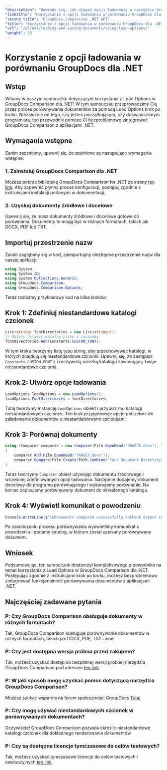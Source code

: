 ```yaml
---
"description": "Dowiedz się, jak używać opcji ładowania w narzędziu GroupDocs Comparison for .NET, aby płynnie porównywać dokumenty z niestandardowymi czcionkami."
"linktitle": "Korzystanie z opcji ładowania w porównaniu GroupDocs dla .NET"
"second_title": "GroupDocs.Comparison .NET API"
"title": "Korzystanie z opcji ładowania w porównaniu GroupDocs dla .NET"
"url": "/pl/net/loading-and-saving-documents/using-load-options/"
"weight": 13
---
```


# Korzystanie z opcji ładowania w porównaniu GroupDocs dla .NET

## Wstęp
Witamy w naszym samouczku dotyczącym korzystania z Load Options w GroupDocs Comparison dla .NET! W tym samouczku przeprowadzimy Cię przez proces porównywania dokumentów za pomocą Load Options krok po kroku. Niezależnie od tego, czy jesteś początkującym, czy doświadczonym programistą, ten przewodnik pomoże Ci bezproblemowo zintegrować GroupDocs Comparison z aplikacjami .NET.
## Wymagania wstępne
Zanim zaczniemy, upewnij się, że spełnione są następujące wymagania wstępne:
### 1. Zainstaluj GroupDocs Comparison dla .NET
Możesz pobrać bibliotekę GroupDocs Comparison for .NET ze strony [ten link](https://releases.groupdocs.com/comparison/net/). Aby zapewnić płynny proces konfiguracji, postępuj zgodnie z instrukcjami instalacji podanymi w dokumentacji.
### 2. Uzyskaj dokumenty źródłowe i docelowe
Upewnij się, że masz dokumenty źródłowe i docelowe gotowe do porównania. Dokumenty te mogą być w różnych formatach, takich jak DOCX, PDF lub TXT.
## Importuj przestrzenie nazw
Zanim zagłębimy się w kod, zaimportujmy niezbędne przestrzenie nazw dla naszej aplikacji:
```csharp
using System;
using System.IO;
using System.Collections.Generic;
using GroupDocs.Comparison;
using GroupDocs.Comparison.Options;
```
Teraz rozłóżmy przykładowy kod na kilka kroków:
## Krok 1: Zdefiniuj niestandardowe katalogi czcionek
```csharp
List<string> fontDirectories = new List<string>();
// Należy ustawić katalog pliku z czcionką
fontDirectories.Add(Constants.CUSTOM_FONT);
```
W tym kroku tworzymy listę typu string, aby przechowywać katalogi, w których znajdują się niestandardowe czcionki. Upewnij się, że zastąpisz `Constants.CUSTOM_FONT` z rzeczywistą ścieżką katalogu zawierającą Twoje niestandardowe czcionki.
## Krok 2: Utwórz opcje ładowania
```csharp
LoadOptions loadOptions = new LoadOptions();
loadOptions.FontDirectories = fontDirectories;
```
Tutaj tworzymy instancję `LoadOptions` obiekt i przypisz mu katalogi niestandardowych czcionek. Ten krok przygotowuje opcje potrzebne do załadowania dokumentów z niestandardowymi czcionkami.
## Krok 3: Porównaj dokumenty
```csharp
using (Comparer comparer = new Comparer(File.OpenRead("SOURCE.docx"), loadOptions))
{
    comparer.Add(File.OpenRead("TARGET.docx"));
    comparer.Compare(File.Create(Path.Combine("Your Document Directory", "RESULT.docx")));
}
```
Teraz tworzymy `Comparer` obiekt używając dokumentu źródłowego i wcześniej zdefiniowanych opcji ładowania. Następnie dodajemy dokument docelowy do programu porównującego i wykonujemy porównanie. Na koniec zapisujemy porównywany dokument do określonego katalogu.
## Krok 4: Wyświetl komunikat o powodzeniu
```csharp
Console.WriteLine($"\nDocuments compared successfully.\nCheck output in {Directory.GetCurrentDirectory()}.");
```
Po zakończeniu procesu porównywania wyświetlimy komunikat o powodzeniu i podamy katalog, w którym został zapisany porównywany dokument.
## Wniosek
Podsumowując, ten samouczek dostarczył kompleksowego przewodnika na temat korzystania z Load Options w GroupDocs Comparison dla .NET. Postępując zgodnie z instrukcjami krok po kroku, możesz bezproblemowo zintegrować funkcjonalność porównywania dokumentów z aplikacjami .NET.
## Najczęściej zadawane pytania
### P: Czy GroupDocs Comparison obsługuje dokumenty w różnych formatach?
Tak, GroupDocs Comparison obsługuje porównywanie dokumentów w różnych formatach, takich jak DOCX, PDF, TXT i inne.
### P: Czy jest dostępna wersja próbna przed zakupem?
Tak, możesz uzyskać dostęp do bezpłatnej wersji próbnej narzędzia GroupDocs Comparison pod adresem [ten link](https://releases.groupdocs.com/).
### P: W jaki sposób mogę uzyskać pomoc dotyczącą narzędzia GroupDocs Comparison?
Możesz szukać wsparcia na forum społeczności GroupDocs [Tutaj](https://forum.groupdocs.com/c/comparison/12).
### P: Czy mogę używać niestandardowych czcionek w porównywanych dokumentach?
Oczywiście! GroupDocs Comparison pozwala określić niestandardowe katalogi czcionek dla dokładnego renderowania dokumentów.
### P: Czy są dostępne licencje tymczasowe do celów testowych?
Tak, możesz uzyskać tymczasowe licencje do celów testowych i ewaluacyjnych [ten link](https://purchase.groupdocs.com/temporary-license/).